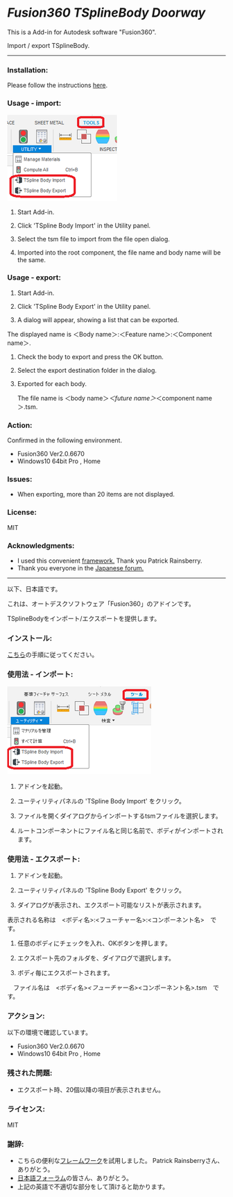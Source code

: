 # ***Fusion360 TSplineBody Doorway***
This is a Add-in for Autodesk software "Fusion360".

Import / export TSplineBody.
***

### Installation:
Please follow the instructions [here](https://knowledge.autodesk.com/support/fusion-360/troubleshooting/caas/sfdcarticles/sfdcarticles/How-to-install-an-ADD-IN-and-Script-in-Fusion-360.html).

### Usage - import:
<img src="./resources/tool_utility_eng.png">

1. Start Add-in.

1. Click 'TSpline Body Import' in the Utility panel.

1. Select the tsm file to import from the file open dialog. 

1. Imported into the root component, the file name and body name will be the same.


### Usage - export:

1. Start Add-in.

1. Click 'TSpline Body Export' in the Utility panel.

1. A dialog will appear, showing a list that can be exported.

 The displayed name is ＜Body name＞:＜Feature name＞:＜Component name＞.

1. Check the body to export and press the OK button.

1. Select the export destination folder in the dialog.

1. Exported for each body.

    The file name is ＜body name＞_＜future name＞_＜component name＞.tsm.


### Action:
Confirmed in the following environment.
+ Fusion360 Ver2.0.6670
+ Windows10 64bit Pro , Home

### Issues:
+ When exporting, more than 20 items are not displayed.

### License:
MIT

### Acknowledgments:
+ I used this convenient [framework.](https://github.com/tapnair/Fusion360AddinSkeleton)
 Thank you Patrick Rainsberry.
+ Thank you everyone in the [Japanese forum.](https://forums.autodesk.com/t5/fusion-360-ri-ben-yu/bd-p/707)

***
以下、日本語です。

これは、オートデスクソフトウェア「Fusion360」のアドインです。

TSplineBodyをインポート/エクスポートを提供します。


### インストール:
[こちら](https://knowledge.autodesk.com/ja/support/fusion-360/troubleshooting/caas/sfdcarticles/sfdcarticles/JPN/How-to-install-an-ADD-IN-and-Script-in-Fusion-360.html)の手順に従ってください。

### 使用法 - インポート:
<img src="./resources/tool_utility_jpn.png">

1. アドインを起動。

1. ユーティリティパネルの 'TSpline Body Import' をクリック。

1. ファイルを開くダイアログからインポートするtsmファイルを選択します。

1. ルートコンポーネントにファイル名と同じ名前で、ボディがインポートされます。


### 使用法 - エクスポート:
1. アドインを起動。

1. ユーティリティパネルの 'TSpline Body Export' をクリック。

1. ダイアログが表示され、エクスポート可能なリストが表示されます。

  表示される名称は　<ボディ名>:<フューチャー名>:<コンポーネント名>　です。

1. 任意のボディにチェックを入れ、OKボタンを押します。

1. エクスポート先のフォルダを、ダイアログで選択します。

1. ボディ毎にエクスポートされます。

　ファイル名は　<ボディ名>_<フューチャー名>_<コンポーネント名>.tsm　です。

### アクション:
以下の環境で確認しています。
 + Fusion360 Ver2.0.6670
 + Windows10 64bit Pro , Home

### 残された問題:
+ エクスポート時、20個以降の項目が表示されません。

### ライセンス:
MIT

### 謝辞:
+ こちらの便利な[フレームワーク](https://github.com/tapnair/Fusion360AddinSkeleton)を試用しました。
 Patrick Rainsberryさん、ありがとう。
+ [日本語フォーラム](https://forums.autodesk.com/t5/fusion-360-ri-ben-yu/bd-p/707)の皆さん、ありがとう。
+ 上記の英語で不適切な部分をして頂けると助かります。
